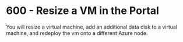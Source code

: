 # 600 - Resize a VM in the Portal

You will resize a virtual machine, add an additional data disk to a virtual machine, and redeploy the vm onto a different Azure node.
